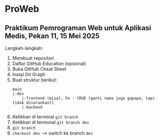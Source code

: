 # ProWeb  
## Praktikum Pemrograman Web untuk Aplikasi Medis, Pekan 11, 15 Mei 2025  

Langkah-langkah:  
1. Membuat repositori  
2. Daftar GitHub Education (opsional)
3. Buka GitHub Cheat Sheet    
3. Instal Git Graph  
4. Buat struktur berikut:  
    ```
    main
    |-dev
        |-frontend (misal, Fe - CRUD (ganti nama juga gapapa, tapi tidak disarankan))
        |-backend 
    ```
5. Ketikkan di terminal `git branch`  
6. Ketikkan di termunal `git branch dev`
7. `git branch`
8. `checkout dev` --> switch ke branch `dev`

